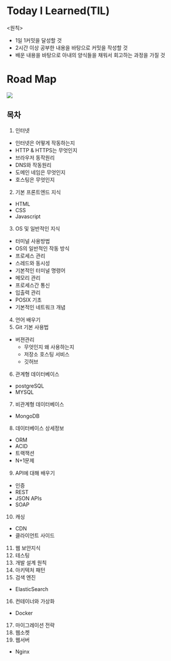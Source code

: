 # Today I Learned(TIL)

<원칙>

- 1일 1커밋을 달성할 것
- 2시간 이상 공부한 내용을 바탕으로 커밋을 작성할 것
- 배운 내용을 바탕으로 아내의 양식들을 채워서 회고하는 과정을 가질 것

# Road Map

![](https://images.velog.io/images/minj9_6/post/0f0cc0a2-06d7-4aae-946a-d8f458a68614/image.png)

## 목차

1. 인터넷

- 인터넷은 어떻게 작동하는지
- HTTP & HTTPS는 무엇인지
- 브라우저 동작원리
- DNS와 작동원리
- 도메인 네임은 무엇인지
- 호스팅은 무엇인지

2. 기본 프론트엔드 지식

- HTML
- CSS
- Javascript

3. OS 및 일반적인 지식

- 터미널 사용방법
- OS의 일반적인 작동 방식
- 프로세스 관리
- 스레드와 동시성
- 기본적인 터미널 명령어
- 메모리 관리
- 프로세스간 통신
- 입출력 관리
- POSIX 기초
- 기본적인 네트워크 개념

4.  언어 배우기
5.  Git 기본 사용법

- 버젼관리
  - 무엇인지 왜 사용하는지
  - 저장소 호스팅 서비스
  - 깃허브

6. 관계형 데이터베이스

- postgreSQL
- MYSQL

7. 비관계형 데이터베이스

- MongoDB

8. 데이터베이스 상세정보

- ORM
- ACID
- 트랙잭션
- N+1문제

9. API에 대해 배우기

- 인증
- REST
- JSON APIs
- SOAP

10. 캐싱

- CDN
- 클라이언트 사이드

11. 웹 보안지식
12. 테스팅
13. 개발 설계 원칙
14. 아키텍처 패턴
15. 검색 엔진

- ElasticSearch

16. 컨테이너와 가상화

- Docker

17. 마이그레이션 전략
18. 웹소켓
19. 웹서버

- Nginx
